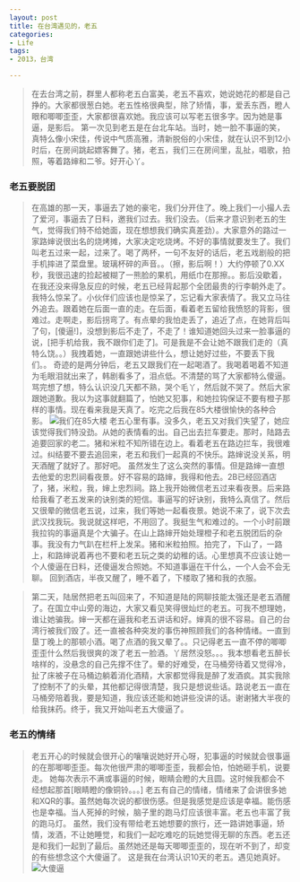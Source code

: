 ```yaml
---
layout: post
title: 在台湾遇见的，老五
categories:
- Life
tags:
- 2013，台湾

---
```

>在去台湾之前，群里人都称老五白富美，老五不喜欢，她说她花的都是自己挣的。大家都很葱白她。老五性格很典型，除了矫情，事，爱丢东西，瞪人眼和唧唧歪歪，大家都很喜欢她。我应该可以写老五很多字。因为她是事逼，是影后。
第一次见到老五是在台北车站。当时，她一脸不事逼的笑，真特么像小宋佳，传说中气质高雅，清新脱俗的小宋佳，就在认识不到12小时后，在房间跳起嫖客舞了。猪，老五，我们三在房间里，乱扯，唱歌，拍照，等着路婶和二爷。好开心丫。  
### 老五要脱团
>在高雄的那一天，事逼去了她的豪宅，我们分开住了。晚上我们一小撮人去了爱河，事逼去了日料，邀我们过去。我们没去。（后来才意识到老五的生气，觉得我们特不给她面，现在想想我们确实真差劲）。大家意外的路过一家路婶说很出名的烧烤摊，大家决定吃烧烤。不好的事情就要发生了。我们叫老五过来一起，过来了。喝了两杯，一句不友好的话后，老五戏剧般的把手机摔进了菜盘里。玻璃杯碎的声音。。（擦，影后啊！）大约停顿了0.XX秒，我很迅速的捡起被糊了一熊脸的果机，用纸巾在那擦。。影后没歇着，在我还没来得急反应的时候，老五已经背起那个全团最贵的行李朝外走了。我特么惊呆了。小伙伴们应该也是惊呆了，忘记看大家表情了。我又立马往外追去。跟着她在后面一直的走。在后面，看着老五留给我愤怒的背影，很难过。走啊走，影后拐弯了。有点晕的我怕走丢了，追近了点，在她背后叫了句，[傻逼!]，没想到影后不走了，不走了！谁知道她回头过来一脸事逼的说，[把手机给我，我不跟你们走了]。可是我是不会让她不跟我们走的（真特么饶。。）我拽着她，一直跟她讲些什么，想让她好过些，不要丢下我们。。
奇迹的是两分钟后，老五又跟我们在一起喝酒了。我喝着喝着不知道为毛眼泪就出来了，韩剧看多了，泪点低。不清楚的骂了大家都特么傻逼。骂完想了想，特么认识没几天都不熟，哭个毛丫，然后就不哭了。然后大家跟她道歉。我以为这事就翻篇了，怕她又犯事，和她拉钩保证不要有橙子那样的事情。现在看来我是天真了。吃完之后我在85大楼很愉快的各种合影。
![我们在85大楼](https://raw.github.com/nothinghd/nothinghd.github.com/master/slides/images/85.jpg)
老五心里有事。没多久，老五又对我们失望了，她应该觉得我们特没劲。从她的表情看的出。自己出去拦车要走。那时，陆路去追要回家的老二。猪和米粒不知所错在边上。看着老五在路边拦车，我很难过。纠结要不要去追回来，老五和我们一起真的不快乐。路婶说没关系，明天酒醒了就好了。那好吧。
虽然发生了这么突然的事情。但是路婶一直想去他爱的忠烈祠看夜景。好不容易的路婶，我得和他去。2B已经回酒店了，猪，米粒，我，婶上忠烈祠。路上我开始微信老五过来看夜景。后来路给我看了老五发来的诀别类的短信。事逼写的好诀别，我特么真信了。然后又很晕的微信老五说，过来，我们等她一起看夜景。她说不来了，说下次去武汉找我玩。我说就这样吧，不用回了。我挺生气和难过的。一个小时前跟我拉钩的事逼真是个大骗子。在山上路婶开始处理橙子和老五脱团后的杂事。我没有力气趴在栏杆上发呆。猪和米粒拍照。拍完了，下山了，一路上，和路婶说着再也不要和老五玩之类的幼稚的话。心里想真不应该让她一个人傻逼在日料，还傻逼发合照她。不知道事逼在干什么，一个人会不会无聊。
回到酒店，半夜又醒了，睡不着了，下楼取了猪和我的衣服。  

>第二天，陆居然把老五叫回来了，不知道是陆的网聊技能太强还是老五酒醒了。在国立中山旁的海边，大家又看见笑得很灿烂的老五。可我不想理她，谁让她骗我。婶一天都在逼我和老五讲话和好。婶真的很不容易。自己的台湾行被我们毁了。还一直被各种突发的事伤神照顾我们的各种情绪。一直到垦丁晚上的那顿小酒。喝了点酒的我又晕了。。只记得老五一直不停的唧唧歪歪什么然后我很爽的泼了老五一脸酒。丫居然没怒。。。我本想看老五醉长啥样的，没悬念的自己先撑不住了。晕的好难受，在马桶旁待着又觉得冷，扯了床被子在马桶边躺着消化酒精，大家都觉得我是醉了发酒疯。其实我除了控制不了的头晕，其他都记得很清楚，我只是想说些话。路说老五一直在马桶旁陪着我，要是知道，我应该还能和她讲些没讲的话。谢谢猪大半夜的给我抹药。终于，我又开始叫老五大傻逼了。
### 老五的情绪
>老五开心的时候就会很开心的嚷嚷说她好开心呀，犯事逼的时候就会很事逼的在那唧唧歪歪。每次他很严肃的唧唧歪歪，我都会怕，怕她砸手机，说要走。
她每次表示不满或事逼的时候，眼睛会瞪的大且圆。这时候我都会不经想起那首[眼睛瞪的像铜铃。。。]
老五有自己的情绪，情绪来了会讲很多她和XQR的事。虽然她每次说的都很伤感。但是我感觉是应该是幸福。能伤感也是幸福。当人死掉的时候，脑子里的跑马灯应该很丰富。老五也丰富了我的跑马灯。
虽然，我们没有带给老五她想要的旅行，还一路讲她事逼，矫情，泼酒，不让她睡觉，和我们一起吃难吃的玩她觉得无聊的东西。老五还是和我们一起到了最后。虽然她还是每天唧唧歪歪的，现在听不到了，却变的有些想念这个大傻逼了。
这是我在台湾认识10天的老五。遇见她真好。
![大傻逼](https://raw.github.com/nothinghd/nothinghd.github.com/master/slides/images/sb.jpg)

